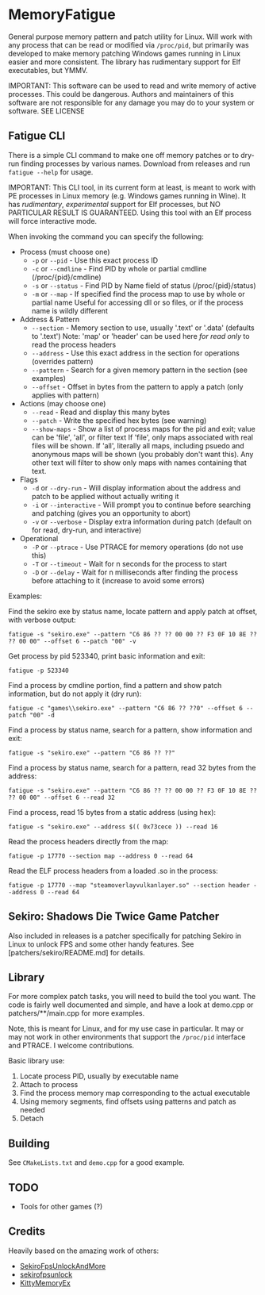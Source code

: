 # MemoryFatigue

General purpose memory pattern and patch utility for Linux. Will work with any process that can be
read or modified via `/proc/pid`, but primarily was developed to make memory patching Windows games
running in Linux easier and more consistent. The library has rudimentary support for Elf executables,
but YMMV.

IMPORTANT: This software can be used to read and write memory of active processes. This could be dangerous.
Authors and maintainers of this software are not responsible for any damage you may do to your system or software.
SEE LICENSE

## Fatigue CLI

There is a simple CLI command to make one off memory patches or to dry-run finding processes by various
names. Download from releases and run `fatigue --help` for usage.

IMPORTANT: This CLI tool, in its current form at least, is meant to work with PE processes in Linux memory
(e.g. Windows games running in Wine). It has _rudimentary_, _experimental_ support for Elf processes, but
NO PARTICULAR RESULT IS GUARANTEED. Using this tool with an Elf process will force interactive mode.

When invoking the command you can specify the following:

- Process (must choose one)
  - `-p` or `--pid` - Use this exact process ID
  - `-c` or `--cmdline` - Find PID by whole or partial cmdline (/proc/{pid}/cmdline)
  - `-s` or `--status` - Find PID by Name field of status (/proc/{pid}/status)
  - `-m` or `--map` - If specified find the process map to use by whole or partial name
                      Useful for accessing dll or so files, or if the process name is wildly different
- Address & Pattern
  - `--section` - Memory section to use, usually '.text' or '.data' (defaults to '.text')
                  Note: 'map' or 'header' can be used here _for read only_ to read the process headers
  - `--address` - Use this exact address in the section for operations (overrides pattern)
  - `--pattern` - Search for a given memory pattern in the section (see examples)
  - `--offset` - Offset in bytes from the pattern to apply a patch (only applies with pattern)
- Actions (may choose one)
  - `--read` - Read and display this many bytes
  - `--patch` - Write the specified hex bytes (see warning)
  - `--show-maps` - Show a list of process maps for the pid and exit; value can be 'file', 'all', or filter text
                    If 'file', only maps associated with real files will be shown. If 'all', literally all
                    maps, including psuedo and anonymous maps will be shown (you probably don't want this).
                    Any other text will filter to show only maps with names containing that text.
- Flags
  - `-d` or `--dry-run` - Will display information about the address and patch to be applied without actually writing it
  - `-i` or `--interactive` - Will prompt you to continue before searching and patching (gives you an opportunity to abort)
  - `-v` or `--verbose` - Display extra information during patch (default on for read, dry-run, and interactive)
- Operational
  - `-P` or `--ptrace` - Use PTRACE for memory operations (do not use this)
  - `-T` or `--timeout` - Wait for n seconds for the process to start
  - `-D` or `--delay` - Wait for n milliseconds after finding the process before attaching to it (increase to avoid some errors)

Examples:

Find the sekiro exe by status name, locate pattern and apply patch at offset, with verbose output:

```fatigue -s "sekiro.exe" --pattern "C6 86 ?? ?? 00 00 ?? F3 0F 10 8E ?? ?? 00 00" --offset 6 --patch "00" -v```

Get process by pid 523340, print basic information and exit:

```fatigue -p 523340```

Find a process by cmdline portion, find a pattern and show patch information, but do not apply it (dry run):

```fatigue -c "games\\sekiro.exe" --pattern "C6 86 ?? ??0" --offset 6 --patch "00" -d```

Find a process by status name, search for a pattern, show information and exit:

```fatigue -s "sekiro.exe" --pattern "C6 86 ?? ??"```

Find a process by status name, search for a pattern, read 32 bytes from the address:

```fatigue -s "sekiro.exe" --pattern "C6 86 ?? ?? 00 00 ?? F3 0F 10 8E ?? ?? 00 00" --offset 6 --read 32```

Find a process, read 15 bytes from a static address (using hex):

```fatigue -s "sekiro.exe" --address $(( 0x73cece )) --read 16```

Read the process headers directly from the map:

```fatigue -p 17770 --section map --address 0 --read 64```

Read the ELF process headers from a loaded .so in the process:

```fatigue -p 17770 --map "steamoverlayvulkanlayer.so" --section header --address 0 --read 64```


## Sekiro: Shadows Die Twice Game Patcher

Also included in releases is a patcher specifically for patching Sekiro in Linux to unlock FPS and some
other handy features. See [patchers/sekiro/README.md] for details.

## Library

For more complex patch tasks, you will need to build the tool you want. The code is fairly well documented
and simple, and have a look at demo.cpp or patchers/**/main.cpp for more examples.

Note, this is meant for Linux, and for my use case in particular. It may or may not work in other
environments that support the `/proc/pid` interface and PTRACE. I welcome contributions.

Basic library use:

1. Locate process PID, usually by executable name
2. Attach to process
3. Find the process memory map corresponding to the actual executable
4. Using memory segments, find offsets using patterns and patch as needed
5. Detach

## Building

See `CMakeLists.txt` and `demo.cpp` for a good example.

## TODO

- Tools for other games (?)

## Credits

Heavily based on the amazing work of others:
- [SekiroFpsUnlockAndMore](https://github.com/uberhalit/SekiroFpsUnlockAndMore)
- [sekirofpsunlock](https://github.com/Lahvuun/sekirofpsunlock)
- [KittyMemoryEx](https://github.com/MJx0/KittyMemoryEx)
